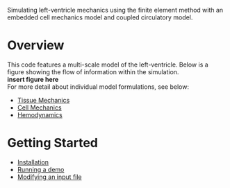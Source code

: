 Simulating left-ventricle mechanics using the finite element method with an embedded cell mechanics model and coupled circulatory model.



# Overview  
This code features a multi-scale model of the left-ventricle. Below is a figure showing the flow of information within the simulation.  
**insert figure here**  
For more detail about individual model formulations, see below:  
  * [Tissue Mechanics](/pages/overview_of_models/tissue_mechanics.md)  
  * [Cell Mechanics](/pages/overview_of_models/cell_mechanics.md)  
  * [Hemodynamics](/pages/overview_of_models/hemodynamics.md)  

# Getting Started  
  * [Installation](/pages/installation.md)
  * [Running a demo](/pages/running_demo.md)
  * [Modifying an input file](/pages/fenics_input_readme.md)
